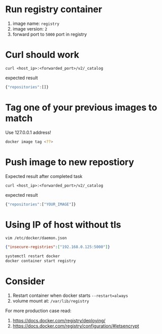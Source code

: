 # Run registry container

1. image name: `registry`
2. image version: `2`
3. forward port to `5000` port in registry

# Curl should work

`curl <host_ip>:<forwarded_port>/v2/_catalog`

expected result
```js
{"repositories":[]}
```

# Tag one of your previous images to match 

Use 127.0.0.1 address!

```sh
docker image tag <??>
```

# Push image to new repostiory

Expected result after completed task

`curl <host_ip>:<forwarded_port>/v2/_catalog`

expected result
```js
{"repositories":["YOUR_IMAGE"]}
```

# Using IP of host without tls

`vim /etc/docker/daemon.json`
```daemon.json
{"insecure-registries":["192.168.0.125:5000"]}
```

```sh
systemctl restart docker
docker container start registry
```

# Consider 

1. Restart container when docker starts `--restart=always`
2. volume mount at: `/var/lib/registry`

For more production case read:
1. https://docs.docker.com/registry/deploying/
2. https://docs.docker.com/registry/configuration/#letsencrypt